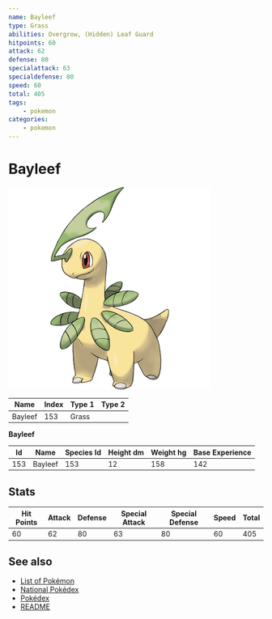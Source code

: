 ```yaml
---
name: Bayleef
type: Grass
abilities: Overgrow, (Hidden) Leaf Guard
hitpoints: 60
attack: 62
defense: 80
specialattack: 63
specialdefense: 80
speed: 60
total: 405
tags:
    - pokemon
categories:
    - pokemon
---
```


# Bayleef


![Bayleef](images/153.png)

| **Name** | **Index** | **Type 1** | **Type 2** |
|----|----|----|----|
| Bayleef | 153 | Grass  |  |

**Bayleef** 




| **Id** | **Name** | **Species Id** | **Height dm** | **Weight hg** | **Base Experience** |
|--------|----------|----------------|------------|------------|---------------------|
| 153 | Bayleef | 153 | 12 | 158 | 142 |



## Stats

| **Hit Points** | **Attack** | **Defense** | **Special Attack** | **Special Defense** | **Speed** | **Total** |
|----------------|------------|-------------|--------------------|---------------------|-----------|-----------|
| 60 | 62 | 80 | 63 | 80 | 60 | 405 |

## See also

- [List of Pokémon](../pokemon.md)
- [National Pokédex](../national_pokedex.md)
- [Pokédex](../pokedex.md)
- [README](../README.md)
